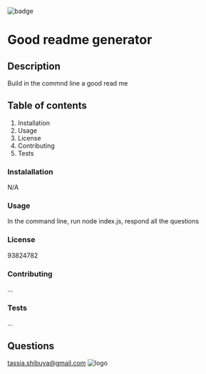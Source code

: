 

![badge](https://img.shields.io/github/followers/Tassim?style=social)

# Good readme generator

## Description
Build in the commnd line a good read me

## Table of contents
1. Installation
2. Usage
3. License
4. Contributing
5. Tests

### Instalallation
N/A

### Usage
In the command line, run node index.js, respond all the questions

### License
93824782

### Contributing
...

### Tests
...

## Questions
[tassia.shibuya@gmail.com](tassia.shibuya@gmail.com)
![logo](https://avatars0.githubusercontent.com/u/60808836?v=4)

